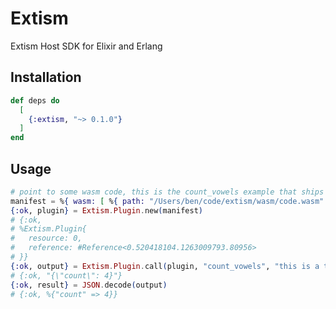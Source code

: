 # Extism

Extism Host SDK for Elixir and Erlang

## Installation

```elixir
def deps do
  [
    {:extism, "~> 0.1.0"}
  ]
end
```

## Usage

```elixir
# point to some wasm code, this is the count_vowels example that ships with extism
manifest = %{ wasm: [ %{ path: "/Users/ben/code/extism/wasm/code.wasm" } ]}
{:ok, plugin} = Extism.Plugin.new(manifest)
# {:ok,
# %Extism.Plugin{
#   resource: 0,
#   reference: #Reference<0.520418104.1263009793.80956>
# }}
{:ok, output} = Extism.Plugin.call(plugin, "count_vowels", "this is a test")
# {:ok, "{\"count\": 4}"}
{:ok, result} = JSON.decode(output)
# {:ok, %{"count" => 4}}
```
